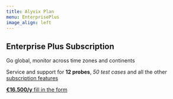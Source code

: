 ```yaml
---
title: Alyvix Plan
menu: EnterprisePlus
image_align: left
---
```


## **Enterprise Plus** Subscription

Go global, monitor across time zones and continents

Service and support for **12 probes**, *50 test cases* and all the other [subscription features](#plans)

[**€16.500/y** fill in the form](..\_subscription_plus\contact_form?classes=btn,btn-success,btn-lg&target=_blank)
